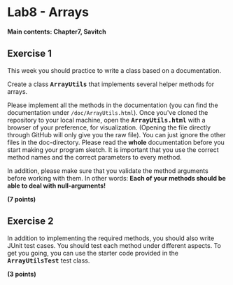 #  Lab8 - Arrays

<b> Main contents: Chapter7, Savitch </b>

<h2>Exercise 1</h2>

<p>
This week you should practice to write a class based on a documentation.<br>

Create a class <tt><strong>ArrayUtils</strong></tt> that implements several helper methods for arrays.
</p>
<p>
Please implement all the methods in the documentation (you can find the documentation under <code>/doc/ArrayUtils.html</code>). Once you've cloned the repository to your local machine, open the <tt><strong>ArrayUtils.html</strong></tt> with a browser of your preference, for visualization. (Opening the file directly through GitHub will only give you the raw file). You can just ignore the other files in the doc-directory. Please read the <b>whole</b> documentation before you start making your program sketch. It is important that you use the correct method names and the correct parameters to every method.<br>

In addition, please make sure that you validate the method arguments before working with them. In other words: <b>Each of your methods should be able to deal with null-arguments!</b>
</p>
<b>(7 points)</b>

<h2>Exercise 2</h2>

<p>
In addition to implementing the required methods, you should also write JUnit test cases. You should test each method under different aspects. To get you going, you can use the starter code provided in the <tt><strong>ArrayUtilsTest</strong></tt> test class</a>.<br>
</p>
<b>(3 points)</b>
<br><br>